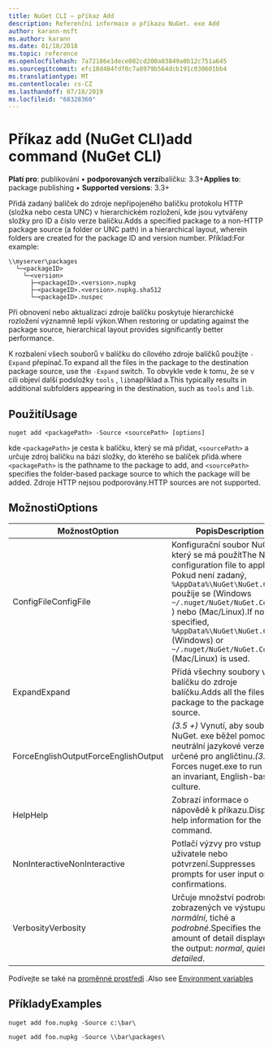 ```yaml
---
title: NuGet CLI – příkaz Add
description: Referenční informace o příkazu NuGet. exe Add
author: karann-msft
ms.author: karann
ms.date: 01/18/2018
ms.topic: reference
ms.openlocfilehash: 7a72186e1dece082cd200a03849a0b12c751a645
ms.sourcegitcommit: efc18d484fdf0c7a8979b564dcb191c030601bb4
ms.translationtype: MT
ms.contentlocale: cs-CZ
ms.lasthandoff: 07/18/2019
ms.locfileid: "68328360"
---
```

# <a name="add-command-nuget-cli"></a><span data-ttu-id="fc712-103">Příkaz add (NuGet CLI)</span><span class="sxs-lookup"><span data-stu-id="fc712-103">add command (NuGet CLI)</span></span>

<span data-ttu-id="fc712-104">**Platí pro**: publikování &bullet; **podporovaných verzí**balíčku: 3.3+</span><span class="sxs-lookup"><span data-stu-id="fc712-104">**Applies to**: package publishing &bullet; **Supported versions**: 3.3+</span></span>

<span data-ttu-id="fc712-105">Přidá zadaný balíček do zdroje nepřipojeného balíčku protokolu HTTP (složka nebo cesta UNC) v hierarchickém rozložení, kde jsou vytvářeny složky pro ID a číslo verze balíčku.</span><span class="sxs-lookup"><span data-stu-id="fc712-105">Adds a specified package to a non-HTTP package source (a folder or UNC path) in a hierarchical layout, wherein folders are created for the package ID and version number.</span></span> <span data-ttu-id="fc712-106">Příklad:</span><span class="sxs-lookup"><span data-stu-id="fc712-106">For example:</span></span>

    \\myserver\packages
      └─<packageID>
        └─<version>
          ├─<packageID>.<version>.nupkg
          ├─<packageID>.<version>.nupkg.sha512
          └─<packageID>.nuspec

<span data-ttu-id="fc712-107">Při obnovení nebo aktualizaci zdroje balíčku poskytuje hierarchické rozložení významně lepší výkon.</span><span class="sxs-lookup"><span data-stu-id="fc712-107">When restoring or updating against the package source, hierarchical layout provides significantly better performance.</span></span>

<span data-ttu-id="fc712-108">K rozbalení všech souborů v balíčku do cílového zdroje balíčků použijte `-Expand` přepínač.</span><span class="sxs-lookup"><span data-stu-id="fc712-108">To expand all the files in the package to the destination package source, use the `-Expand` switch.</span></span> <span data-ttu-id="fc712-109">To obvykle vede k tomu, že se v cíli objeví další podsložky `tools` , `lib`například a.</span><span class="sxs-lookup"><span data-stu-id="fc712-109">This typically results in additional subfolders appearing in the destination, such as `tools` and `lib`.</span></span>

## <a name="usage"></a><span data-ttu-id="fc712-110">Použití</span><span class="sxs-lookup"><span data-stu-id="fc712-110">Usage</span></span>

```cli
nuget add <packagePath> -Source <sourcePath> [options]
```

<span data-ttu-id="fc712-111">kde `<packagePath>` je cesta k balíčku, který se má přidat, `<sourcePath>` a určuje zdroj balíčku na bázi složky, do kterého se balíček přidá.</span><span class="sxs-lookup"><span data-stu-id="fc712-111">where `<packagePath>` is the pathname to the package to add, and `<sourcePath>` specifies the folder-based package source to which the package will be added.</span></span> <span data-ttu-id="fc712-112">Zdroje HTTP nejsou podporovány.</span><span class="sxs-lookup"><span data-stu-id="fc712-112">HTTP sources are not supported.</span></span>

## <a name="options"></a><span data-ttu-id="fc712-113">Možnosti</span><span class="sxs-lookup"><span data-stu-id="fc712-113">Options</span></span>

| <span data-ttu-id="fc712-114">Možnost</span><span class="sxs-lookup"><span data-stu-id="fc712-114">Option</span></span> | <span data-ttu-id="fc712-115">Popis</span><span class="sxs-lookup"><span data-stu-id="fc712-115">Description</span></span> |
| --- | --- |
| <span data-ttu-id="fc712-116">ConfigFile</span><span class="sxs-lookup"><span data-stu-id="fc712-116">ConfigFile</span></span> | <span data-ttu-id="fc712-117">Konfigurační soubor NuGet, který se má použít</span><span class="sxs-lookup"><span data-stu-id="fc712-117">The NuGet configuration file to apply.</span></span> <span data-ttu-id="fc712-118">Pokud není zadaný, `%AppData%\NuGet\NuGet.Config` použije se (Windows `~/.nuget/NuGet/NuGet.Config` ) nebo (Mac/Linux).</span><span class="sxs-lookup"><span data-stu-id="fc712-118">If not specified, `%AppData%\NuGet\NuGet.Config` (Windows) or `~/.nuget/NuGet/NuGet.Config` (Mac/Linux) is used.</span></span>|
| <span data-ttu-id="fc712-119">Expand</span><span class="sxs-lookup"><span data-stu-id="fc712-119">Expand</span></span> | <span data-ttu-id="fc712-120">Přidá všechny soubory v balíčku do zdroje balíčku.</span><span class="sxs-lookup"><span data-stu-id="fc712-120">Adds all the files in the package to the package source.</span></span> |
| <span data-ttu-id="fc712-121">ForceEnglishOutput</span><span class="sxs-lookup"><span data-stu-id="fc712-121">ForceEnglishOutput</span></span> | <span data-ttu-id="fc712-122">*(3.5 +)* Vynutí, aby soubor NuGet. exe běžel pomocí neutrální jazykové verze určené pro angličtinu.</span><span class="sxs-lookup"><span data-stu-id="fc712-122">*(3.5+)* Forces nuget.exe to run using an invariant, English-based culture.</span></span> |
| <span data-ttu-id="fc712-123">Help</span><span class="sxs-lookup"><span data-stu-id="fc712-123">Help</span></span> | <span data-ttu-id="fc712-124">Zobrazí informace o nápovědě k příkazu.</span><span class="sxs-lookup"><span data-stu-id="fc712-124">Displays help information for the command.</span></span> |
| <span data-ttu-id="fc712-125">NonInteractive</span><span class="sxs-lookup"><span data-stu-id="fc712-125">NonInteractive</span></span> | <span data-ttu-id="fc712-126">Potlačí výzvy pro vstup uživatele nebo potvrzení.</span><span class="sxs-lookup"><span data-stu-id="fc712-126">Suppresses prompts for user input or confirmations.</span></span> |
| <span data-ttu-id="fc712-127">Verbosity</span><span class="sxs-lookup"><span data-stu-id="fc712-127">Verbosity</span></span> | <span data-ttu-id="fc712-128">Určuje množství podrobností zobrazených ve výstupu: *normální*, tiché a *podrobné*.</span><span class="sxs-lookup"><span data-stu-id="fc712-128">Specifies the amount of detail displayed in the output: *normal*, *quiet*, *detailed*.</span></span> |

<span data-ttu-id="fc712-129">Podívejte se také na [proměnné prostředí](cli-ref-environment-variables.md) .</span><span class="sxs-lookup"><span data-stu-id="fc712-129">Also see [Environment variables](cli-ref-environment-variables.md)</span></span>

## <a name="examples"></a><span data-ttu-id="fc712-130">Příklady</span><span class="sxs-lookup"><span data-stu-id="fc712-130">Examples</span></span>

```cli
nuget add foo.nupkg -Source c:\bar\

nuget add foo.nupkg -Source \\bar\packages\
```
